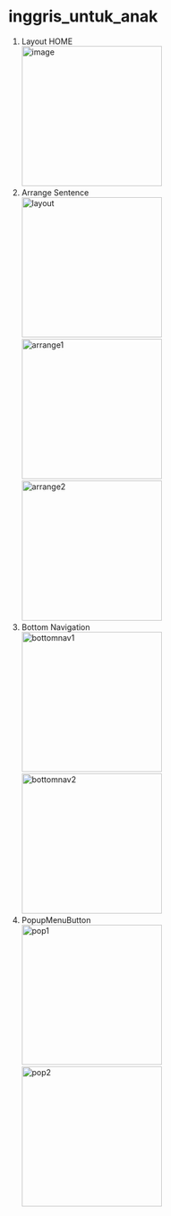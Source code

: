 # inggris_untuk_anak

1. Layout HOME \
   <img width="250" alt="image" src="https://github.com/calvin0s/FE_project/assets/174256755/f73c8644-443b-48dc-b087-37adc7f377dd">
2. Arrange Sentence \
   <img width="250" alt="layout" src="https://github.com/calvin0s/FE_project/assets/174256755/7414331d-cd64-4a87-88a8-7a7f05141a6b">
   <img width="250" alt="arrange1" src="https://github.com/calvin0s/FE_project/assets/174256755/7aa6b63e-84d5-4f6a-a2ca-9bc9ccafd5dd">
   <img width="250" alt="arrange2" src="https://github.com/calvin0s/FE_project/assets/174256755/c4e7be0b-8a30-4784-9a50-19a28c108a1f">
3. Bottom Navigation \
   <img width="250" alt="bottomnav1" src="https://github.com/calvin0s/FE_project/assets/174256755/c6fcb8a7-18fb-427b-9181-a54db9cdfb5b">
   <img width="250" alt="bottomnav2" src="https://github.com/calvin0s/FE_project/assets/174256755/766f0665-58a0-4dd0-ae86-6f36e3669729">
4. PopupMenuButton \
   <img width="250" alt="pop1" src="https://github.com/calvin0s/FE_project/assets/174256755/4c30bdc4-d075-4793-96fe-9b9bd728077c">
   <img width="250" alt="pop2" src="https://github.com/calvin0s/FE_project/assets/174256755/d648e9d0-6df5-4979-97f9-f86663a4ce77">





